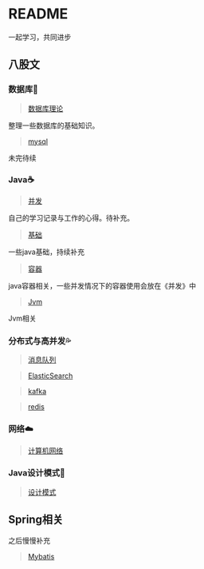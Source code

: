 # README

一起学习，共同进步



## 八股文

### 数据库💾

> [数据库理论](/学习/数据库/数据库理论.md)

整理一些数据库的基础知识。

> [mysql](/学习/数据库/mysql.md)

未完待续



### Java☕

> [并发](/学习/java/并发.md)

自己的学习记录与工作的心得。待补充。

> [基础](/学习/java/基础.md)

一些java基础，持续补充

> [容器](学习/java/容器.md)

java容器相关，一些并发情况下的容器使用会放在《并发》中

> [Jvm](/学习/java/JVM.md)

Jvm相关



### 分布式与高并发💦

> [消息队列](/学习/分布式与高并发/消息队列.md)

> [ElasticSearch](/学习/分布式与高并发/Elasticsearch.md)

> [kafka](/学习/分布式与高并发/kafka.md)

> [redis](/学习/分布式与高并发/redis.md)



### 网络☁️

> [计算机网络](/学习/网络)



### Java设计模式📝

> [设计模式](/学习/java设计模式/设计模式.md)

## Spring相关

之后慢慢补充

> [Mybatis](/学习/SSM/mybatis.md)